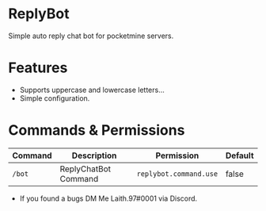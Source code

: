 # ReplyBot

Simple auto reply chat bot for pocketmine servers.

# Features

- Supports uppercase and lowercase letters...
- Simple configuration.

# Commands & Permissions

| Command | Description | Permission | Default |
| --- | --- | --- | --- |
| `/bot` | ReplyChatBot Command | `replybot.command.use` | false |

- If you found a bugs DM Me Laith.97#0001 via Discord.
